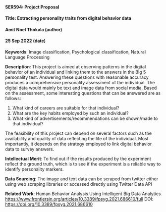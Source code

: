 
#### SER594: Project Proposal
#### Title: Extracting personality traits from digital behavior data
#### Amit Noel Thokala (author)
#### 25 Sep 2022 (date)

**Keywords**: Image classification, Psychological classification, Natural Language Processing

**Description**: This project is aimed at observing patterns in the digital behavior of an individual and linking them to the answers in the Big 5 personality test. Answering these questions with reasonable accuracy produces a comprehensive personality assessment of the individual. The digital data would mainly be text and image data from social media. Based on the assessment, some interesting questions that can be answered are as follows:
1. What kind of careers are suitable for that individual?
2. What are the key habits employed by such an individual?
3. What kind of advertisements/recommendations can be shown/made to that individual?


The feasibility of this project can depend on several factors such as the availability and quality of data reflecting the life of the individual. Most importantly, it depends on the strategy employed to link digital behavior data to survey answers.

**Intellectual Merit**: To find out if the results produced by the experiment reflect the ground truth, which is to see if the experiment is a reliable way to identify personality markers. 

**Data Sourcing**: The image and text data can be scraped from twitter either using web scraping libraries or accessed directly using Twitter Data API

**Related Work**: 
Human Behavior Analysis Using Intelligent Big Data Analytics
https://www.frontiersin.org/articles/10.3389/fpsyg.2021.686610/full
DOI: https://doi.org/10.3389/fpsyg.2021.686610
